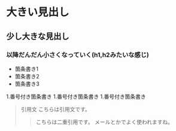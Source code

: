 # 大きい見出し
## 少し大きな見出し
### 以降だんだん小さくなっていく(h1,h2みたいな感じ)

- 箇条書き1
- 箇条書き2
- 箇条書き3

1.番号付き箇条書き
1.番号付き箇条書き
1.番号付き箇条書き

> 引用文
> こちらは引用文です。
>> こちらは二重引用です。
>> メールとかでよく使われますね。
